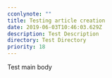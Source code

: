 ```yaml
---
cconlynote: ""
title: Testing article creation
date: 2019-06-03T10:46:03.629Z
description: Test Description
directory: Test Directory
priority: 18
---
```

Test main body
